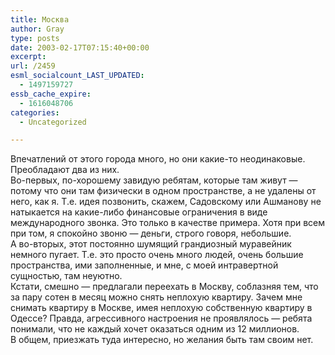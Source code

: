 ```yaml
---
title: Москва
author: Gray
type: posts
date: 2003-02-17T07:15:40+00:00
excerpt:
url: /2459
esml_socialcount_LAST_UPDATED:
  - 1497159727
essb_cache_expire:
  - 1616048706
categories:
  - Uncategorized

---
```








Впечатлений от этого города много, но они какие-то неодинаковые.  
Преобладают два из них.  
Во-первых, по-хорошему завидую ребятам, которые там живут &#8212; потому что они там физически в одном пространстве, а не удалены от него, как я. Т.е. идея позвонить, скажем, Садовскому или Ашманову не натыкается на какие-либо финансовые ограничения в виде международного звонка. Это только в качестве примера. Хотя при всем при том, я спокойно звоню &#8212; деньги, строго говоря, небольшие.  
А во-вторых, этот постоянно шумящий грандиозный муравейник немного пугает. Т.е. это просто очень много людей, очень большие пространства, ими заполненные, и мне, с моей интравертной сущностью, там неуютно.  
Кстати, смешно &#8212; предлагали переехать в Москву, соблазняя тем, что за пару сотен в месяц можно снять неплохую квартиру. Зачем мне снимать квартиру в Москве, имея неплохую собственную квартиру в Одессе? Правда, агрессивного настроения не проявлялось &#8212; ребята понимали, что не каждый хочет оказаться одним из 12 миллионов.  
В общем, приезжать туда интересно, но желания быть там своим нет.